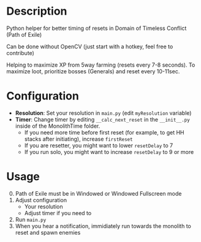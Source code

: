 # Description

Python helper for better timing of resets in Domain of Timeless Conflict (Path of Exile)

Can be done without OpenCV (just start with a hotkey, feel free to contribute)

Helping to maximize XP from 5way farming (resets every 7-8 seconds).
To maximize loot, prioritize bosses (Generals) and reset every 10-11sec.

# Configuration

* **Resolution**: Set your resolution in `main.py` (edit `myResolution` variable)
* **Timer**: Change timer by editing `__calc_next_reset` in the `__init__.py` inside of the MonolithTime folder.
  - If you need more time before first reset (for example, to get HH stacks after initiating), increase `firstReset`
  - If you are resetter, you might want to lower `resetDelay` to 7
  - If you run solo, you might want to increase `resetDelay` to 9 or more

# Usage

0. Path of Exile must be in Windowed or Windowed Fullscreen mode
1. Adjust configuration
    - Your resolution
    - Adjust timer if you need to
2. Run `main.py`
3. When you hear a notification, immidiately run towards the monolith to reset and spawn enemies